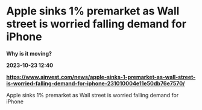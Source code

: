 # Apple sinks 1% premarket as Wall street is worried falling demand for iPhone
**Why is it moving?**

**2023-10-23 12:40**

**https://www.ainvest.com/news/apple-sinks-1-premarket-as-wall-street-is-worried-falling-demand-for-iphone-231010004e11e50db76e7570/**

Apple sinks 1% premarket as Wall street is worried falling demand for iPhone